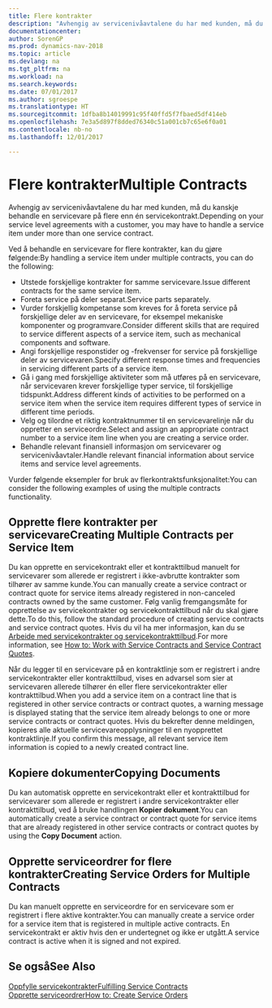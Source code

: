 ```yaml
---
title: Flere kontrakter
description: "Avhengig av servicenivåavtalene du har med kunden, må du kanskje behandle en servicevare på flere enn én servicekontrakt."
documentationcenter: 
author: SorenGP
ms.prod: dynamics-nav-2018
ms.topic: article
ms.devlang: na
ms.tgt_pltfrm: na
ms.workload: na
ms.search.keywords: 
ms.date: 07/01/2017
ms.author: sgroespe
ms.translationtype: HT
ms.sourcegitcommit: 1dfba8b14019991c95f40ffd5f7fbaed5df414eb
ms.openlocfilehash: 7e3a5d897f8dded76340c51a001cb7c65e6f0a01
ms.contentlocale: nb-no
ms.lasthandoff: 12/01/2017

---
```

# <a name="multiple-contracts"></a><span data-ttu-id="85dbe-103">Flere kontrakter</span><span class="sxs-lookup"><span data-stu-id="85dbe-103">Multiple Contracts</span></span>
<span data-ttu-id="85dbe-104">Avhengig av servicenivåavtalene du har med kunden, må du kanskje behandle en servicevare på flere enn én servicekontrakt.</span><span class="sxs-lookup"><span data-stu-id="85dbe-104">Depending on your service level agreements with a customer, you may have to handle a service item under more than one service contract.</span></span>  
  
<span data-ttu-id="85dbe-105">Ved å behandle en servicevare for flere kontrakter, kan du gjøre følgende:</span><span class="sxs-lookup"><span data-stu-id="85dbe-105">By handling a service item under multiple contracts, you can do the following:</span></span>  
  
* <span data-ttu-id="85dbe-106">Utstede forskjellige kontrakter for samme servicevare.</span><span class="sxs-lookup"><span data-stu-id="85dbe-106">Issue different contracts for the same service item.</span></span>  
* <span data-ttu-id="85dbe-107">Foreta service på deler separat.</span><span class="sxs-lookup"><span data-stu-id="85dbe-107">Service parts separately.</span></span>  
* <span data-ttu-id="85dbe-108">Vurder forskjellig kompetanse som kreves for å foreta service på forskjellige deler av en servicevare, for eksempel mekaniske komponenter og programvare.</span><span class="sxs-lookup"><span data-stu-id="85dbe-108">Consider different skills that are required to service different aspects of a service item, such as mechanical components and software.</span></span>  
* <span data-ttu-id="85dbe-109">Angi forskjellige responstider og -frekvenser for service på forskjellige deler av servicevaren.</span><span class="sxs-lookup"><span data-stu-id="85dbe-109">Specify different response times and frequencies in servicing different parts of a service item.</span></span>  
* <span data-ttu-id="85dbe-110">Gå i gang med forskjellige aktiviteter som må utføres på en servicevare, når servicevaren krever forskjellige typer service, til forskjellige tidspunkt.</span><span class="sxs-lookup"><span data-stu-id="85dbe-110">Address different kinds of activities to be performed on a service item when the service item requires different types of service in different time periods.</span></span>  
* <span data-ttu-id="85dbe-111">Velg og tilordne et riktig kontraktnummer til en servicevarelinje når du oppretter en serviceordre.</span><span class="sxs-lookup"><span data-stu-id="85dbe-111">Select and assign an appropriate contract number to a service item line when you are creating a service order.</span></span>  
* <span data-ttu-id="85dbe-112">Behandle relevant finansiell informasjon om servicevarer og servicenivåavtaler.</span><span class="sxs-lookup"><span data-stu-id="85dbe-112">Handle relevant financial information about service items and service level agreements.</span></span>  
  
<span data-ttu-id="85dbe-113">Vurder følgende eksempler for bruk av flerkontraktsfunksjonalitet:</span><span class="sxs-lookup"><span data-stu-id="85dbe-113">You can consider the following examples of using the multiple contracts functionality.</span></span>  
  
## <a name="creating-multiple-contracts-per-service-item"></a><span data-ttu-id="85dbe-114">Opprette flere kontrakter per servicevare</span><span class="sxs-lookup"><span data-stu-id="85dbe-114">Creating Multiple Contracts per Service Item</span></span>  
<span data-ttu-id="85dbe-115">Du kan opprette en servicekontrakt eller et kontrakttilbud manuelt for servicevarer som allerede er registrert i ikke-avbrutte kontrakter som tilhører av samme kunde.</span><span class="sxs-lookup"><span data-stu-id="85dbe-115">You can manually create a service contract or contract quote for service items already registered in non-canceled contracts owned by the same customer.</span></span> <span data-ttu-id="85dbe-116">Følg vanlig fremgangsmåte for opprettelse av servicekontrakter og servicekontrakttilbud når du skal gjøre dette.</span><span class="sxs-lookup"><span data-stu-id="85dbe-116">To do this, follow the standard procedure of creating service contracts and service contract quotes.</span></span> <span data-ttu-id="85dbe-117">Hvis du vil ha mer informasjon, kan du se [Arbeide med servicekontrakter og servicekontrakttilbud](service-how-to-create-service-contracts-and-service-contract-quotes.md).</span><span class="sxs-lookup"><span data-stu-id="85dbe-117">For more information, see [How to: Work with Service Contracts and Service Contract Quotes](service-how-to-create-service-contracts-and-service-contract-quotes.md).</span></span>  
  
<span data-ttu-id="85dbe-118">Når du legger til en servicevare på en kontraktlinje som er registrert i andre servicekontrakter eller kontrakttilbud, vises en advarsel som sier at servicevaren allerede tilhører én eller flere servicekontrakter eller kontrakttilbud.</span><span class="sxs-lookup"><span data-stu-id="85dbe-118">When you add a service item on a contract line that is registered in other service contracts or contract quotes, a warning message is displayed stating that the service item already belongs to one or more service contracts or contract quotes.</span></span> <span data-ttu-id="85dbe-119">Hvis du bekrefter denne meldingen, kopieres alle aktuelle servicevareopplysninger til en nyopprettet kontraktlinje.</span><span class="sxs-lookup"><span data-stu-id="85dbe-119">If you confirm this message, all relevant service item information is copied to a newly created contract line.</span></span>  
  
## <a name="copying-documents"></a><span data-ttu-id="85dbe-120">Kopiere dokumenter</span><span class="sxs-lookup"><span data-stu-id="85dbe-120">Copying Documents</span></span>  
<span data-ttu-id="85dbe-121">Du kan automatisk opprette en servicekontrakt eller et kontrakttilbud for servicevarer som allerede er registrert i andre servicekontrakter eller kontrakttilbud, ved å bruke handlingen **Kopier dokument**.</span><span class="sxs-lookup"><span data-stu-id="85dbe-121">You can automatically create a service contract or contract quote for service items that are already registered in other service contracts or contract quotes by using the **Copy Document** action.</span></span>  
  
## <a name="creating-service-orders-for-multiple-contracts"></a><span data-ttu-id="85dbe-122">Opprette serviceordrer for flere kontrakter</span><span class="sxs-lookup"><span data-stu-id="85dbe-122">Creating Service Orders for Multiple Contracts</span></span>  
<span data-ttu-id="85dbe-123">Du kan manuelt opprette en serviceordre for en servicevare som er registrert i flere aktive kontrakter.</span><span class="sxs-lookup"><span data-stu-id="85dbe-123">You can manually create a service order for a service item that is registered in multiple active contracts.</span></span> <span data-ttu-id="85dbe-124">En servicekontrakt er aktiv hvis den er undertegnet og ikke er utgått.</span><span class="sxs-lookup"><span data-stu-id="85dbe-124">A service contract is active when it is signed and not expired.</span></span>  
  
## <a name="see-also"></a><span data-ttu-id="85dbe-125">Se også</span><span class="sxs-lookup"><span data-stu-id="85dbe-125">See Also</span></span>  
[<span data-ttu-id="85dbe-126">Oppfylle servicekontrakter</span><span class="sxs-lookup"><span data-stu-id="85dbe-126">Fulfilling Service Contracts</span></span>](service-fulfill-service-contracts.md)  
[<span data-ttu-id="85dbe-127">Opprette serviceordrer</span><span class="sxs-lookup"><span data-stu-id="85dbe-127">How to: Create Service Orders</span></span>](service-how-to-create-service-orders.md)  


